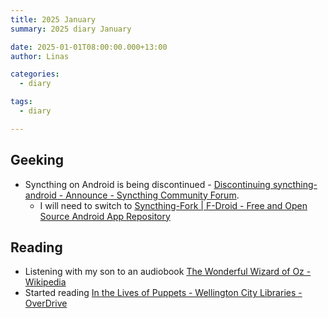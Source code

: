 ```yaml
---
title: 2025 January
summary: 2025 diary January

date: 2025-01-01T08:00:00.000+13:00
author: Linas

categories:
  - diary

tags:
  - diary

---
```


## Geeking

* Syncthing on Android is being discontinued - [Discontinuing syncthing-android - Announce - Syncthing Community Forum](https://forum.syncthing.net/t/discontinuing-syncthing-android/23002).
  * I will need to switch to [Syncthing-Fork | F-Droid - Free and Open Source
  Android App
  Repository](https://f-droid.org/en/packages/com.github.catfriend1.syncthingandroid/)

## Reading

* Listening with my son to an audiobook [The Wonderful Wizard of Oz - Wikipedia](https://en.wikipedia.org/wiki/The_Wonderful_Wizard_of_Oz)
* Started reading [In the Lives of Puppets - Wellington City Libraries - OverDrive](https://wcl.overdrive.com/media/9612425)
